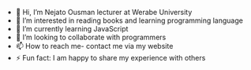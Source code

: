 - 👋 Hi, I’m Nejato Ousman lecturer at Werabe University 
- 👀 I’m interested in reading books and learning programming language
- 🌱 I’m currently learning JavaScript 
- 💞️ I’m looking to collaborate with programmers 
- 📫 How to reach me- contact me via my website 
- ⚡ Fun fact: I am happy to share my experience with others

<!---
nejato99/nejato99 is a ✨ special ✨ repository because its `README.md` (this file) appears on your GitHub profile.
You can click the Preview link to take a look at your changes.
--->
